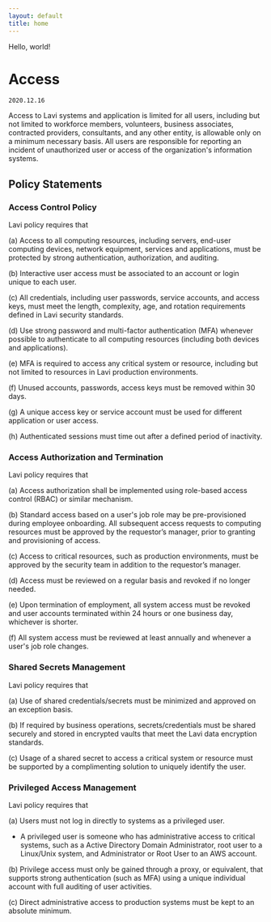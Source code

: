 ```yaml
---
layout: default
title: home
---
```


Hello, world!

# Access

`2020.12.16`

Access to Lavi systems and application is limited for all users, including
but not limited to workforce members, volunteers, business associates,
contracted providers, consultants, and any other entity, is allowable only on a
minimum necessary basis. All users are responsible for reporting an incident of
unauthorized user or access of the organization's information systems.


## Policy Statements

### Access Control Policy

Lavi policy requires that

(a) Access to all computing resources, including servers, end-user computing
devices, network equipment, services and applications, must be protected by
strong authentication, authorization, and auditing.

(b) Interactive user access must be associated to an account or login unique to
each user.

(c) All credentials, including user passwords, service accounts, and access
keys, must meet the length, complexity, age, and rotation requirements defined
in Lavi security standards.

(d) Use strong password and multi-factor authentication (MFA) whenever possible
to authenticate to all computing resources (including both devices and
applications).

(e) MFA is required to access any critical system or resource, including but not
limited to resources in Lavi production environments.

(f) Unused accounts, passwords, access keys must be removed within 30 days.

(g) A unique access key or service account must be used for different
application or user access.

(h) Authenticated sessions must time out after a defined period of inactivity.

### Access Authorization and Termination

Lavi policy requires that

(a) Access authorization shall be implemented using role-based access control
(RBAC) or similar mechanism.

(b) Standard access based on a user's job role may be pre-provisioned during
employee onboarding. All subsequent access requests to computing resources must
be approved by the requestor’s manager, prior to granting and provisioning of
access.

(c) Access to critical resources, such as production environments, must be
approved by the security team in addition to the requestor’s manager.

(d) Access must be reviewed on a regular basis and revoked if no longer needed.

(e) Upon termination of employment, all system access must be revoked and user
accounts terminated within 24 hours or one business day, whichever is shorter.

(f) All system access must be reviewed at least annually and whenever a user's
job role changes.

### Shared Secrets Management

Lavi policy requires that

(a) Use of shared credentials/secrets must be minimized and approved on an
exception basis.

(b) If required by business operations, secrets/credentials must be shared
securely and stored in encrypted vaults that meet the Lavi data encryption
standards.

(c) Usage of a shared secret to access a critical system or resource must be
supported by a complimenting solution to uniquely identify the user.

### Privileged Access Management

Lavi policy requires that

(a) Users must not log in directly to systems as a privileged user.

  * A privileged user is someone who has administrative access to critical
    systems, such as a Active Directory Domain Administrator, root user to a
    Linux/Unix system, and Administrator or Root User to an AWS account.

(b) Privilege access must only be gained through a proxy, or equivalent, that
supports strong authentication (such as MFA) using a unique individual account
with full auditing of user activities.

(c) Direct administrative access to production systems must be kept to an
absolute minimum.